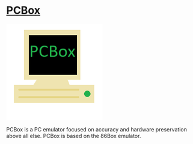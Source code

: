 [PCBox](https://pcbox-emu.xyz)
=====

![](pcboxlogo.png)

PCBox is a PC emulator focused on accuracy and hardware preservation above all else.
PCBox is based on the 86Box emulator.

